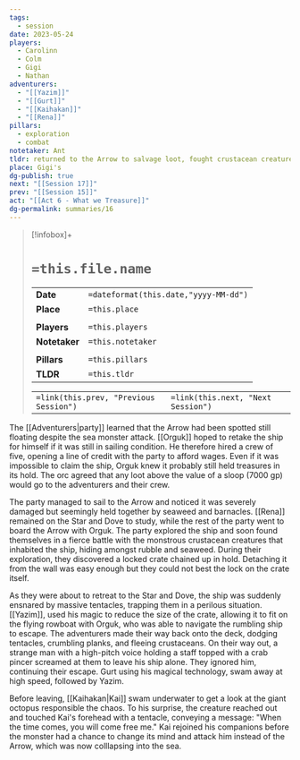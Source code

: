 ```yaml
---
tags:
  - session
date: 2023-05-24
players:
  - Carolinn
  - Colm
  - Gigi
  - Nathan
adventurers:
  - "[[Yazim]]"
  - "[[Gurt]]"
  - "[[Kaihakan]]"
  - "[[Rena]]"
pillars:
  - exploration
  - combat
notetaker: Ant
tldr: returned to the Arrow to salvage loot, fought crustacean creatures
place: Gigi's
dg-publish: true
next: "[[Session 17]]"
prev: "[[Session 15]]"
act: "[[Act 6 - What we Treasure]]"
dg-permalink: summaries/16
---
```


> [!infobox]+
> # `=this.file.name`
> 
> | | |
> | --- | --- |
> | **Date** | `=dateformat(this.date,"yyyy-MM-dd")` |
> | **Place** | `=this.place` |
> | | | 
> | **Players** | `=this.players` |
> | **Notetaker** | `=this.notetaker` |
> | | | 
> | **Pillars** | `=this.pillars` | 
> | **TLDR** | `=this.tldr` |
> 
> | | |
> | --- | --- |
> | `=link(this.prev, "Previous Session")` | `=link(this.next, "Next Session")` |

The [[Adventurers|party]] learned that the Arrow had been spotted still floating despite the sea monster attack. [[Orguk]] hoped to retake the ship for himself if it was still in sailing condition. He therefore hired a crew of five, opening a line of credit with the party to afford wages. Even if it was impossible to claim the ship, Orguk knew it probably still held treasures in its hold. The orc agreed that any loot above the value of a sloop (7000 gp) would go to the adventurers and their crew.

The party managed to sail to the Arrow and noticed it was severely damaged but seemingly held together by seaweed and barnacles. [[Rena]] remained on the Star and Dove to study, while the rest of the party went to board the Arrow with Orguk. The party explored the ship and soon found themselves in a fierce battle with the monstrous crustacean creatures that inhabited the ship, hiding amongst rubble and seaweed. During their exploration, they discovered a locked crate chained up in hold. Detaching it from the wall was easy enough but they could not best the lock on the crate itself.

As they were about to retreat to the Star and Dove, the ship was suddenly ensnared by massive tentacles, trapping them in a perilous situation. [[Yazim]], used his magic to reduce the size of the crate, allowing it to fit on the flying rowboat with Orguk, who was able to navigate the rumbling ship to escape. The adventurers made their way back onto the deck, dodging tentacles, crumbling planks, and fleeing crustaceans. On their way out, a strange man with a high-pitch voice holding a staff topped with a crab pincer screamed at them to leave his ship alone. They ignored him, continuing their escape. Gurt using his magical technology, swam away at high speed, followed by Yazim.

Before leaving, [[Kaihakan|Kai]] swam underwater to get a look at the giant octopus responsible the chaos. To his surprise, the creature reached out and touched Kai's forehead with a tentacle, conveying a message: "When the time comes, you will come free me." Kai rejoined his companions before the monster had a chance to change its mind and attack him instead of the Arrow, which was now colllapsing into the sea.